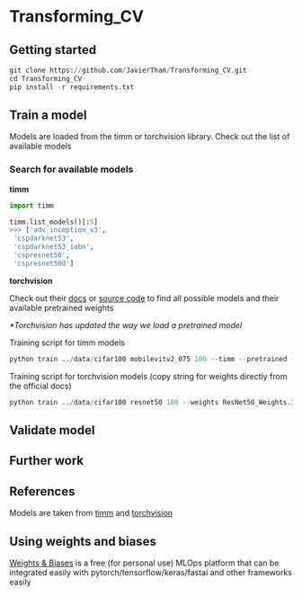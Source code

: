 # Transforming_CV

## Getting started 

```python
git clone https://github.com/JavierTham/Transforming_CV.git
cd Transforming_CV
pip install -r requirements.txt 
```

## Train a model
Models are loaded from the timm or torchvision library. Check out the list of available models

### Search for available models

**timm**

```python
import timm 

timm.list_models()[:5]
>>> ['adv_inception_v3',
 'cspdarknet53',
 'cspdarknet53_iabn',
 'cspresnet50',
 'cspresnet50d']
```

**torchvision**

Check out their [docs](https://pytorch.org/vision/0.13/models.html) or [source code](https://github.com/pytorch/vision/tree/main/torchvision/models) to find all possible models and their available pretrained weights

_*Torchvision has updated the way we load a pretrained model_


Training script for timm models
```python
python train ../data/cifar100 mobilevitv2_075 100 --timm --pretrained --epochs 20 --workers 4 --pin-mem
```

Training script for torchvision models (copy string for weights directly from the official docs)
```python
python train ../data/cifar100 resnet50 100 --weights ResNet50_Weights.IMAGENET1K_V1 --lr 0.0001 --workers 4 --pin-mem
```

## Validate model

## Further work


## References
Models are taken from [timm](https://github.com/rwightman/pytorch-image-models) and [torchvision](https://github.com/pytorch/vision)

## Using weights and biases
[Weights & Biases](https://wandb.ai/site) is a free (for personal use) MLOps platform that can be integrated easily with pytorch/tensorflow/keras/fastai and other frameworks easily
